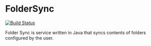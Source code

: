 # FolderSync

[![Build Status](https://travis-ci.org/keshav11/FolderSync.svg?branch=master)](https://travis-ci.org/keshav11/FolderSync)      

Folder Sync is service written in Java that syncs contents of folders configured by the user.
